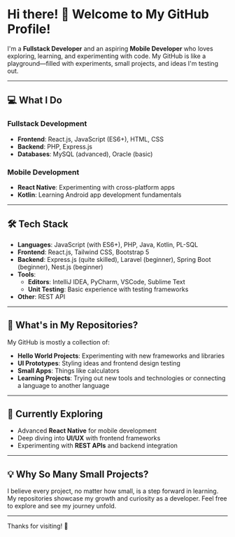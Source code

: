 # Hi there! 👋 Welcome to My GitHub Profile!

I'm a **Fullstack Developer** and an aspiring **Mobile Developer** who loves exploring, learning, and experimenting with code. My GitHub is like a playground—filled with experiments, small projects, and ideas I'm testing out.

---

## 💻 **What I Do**
### Fullstack Development
- **Frontend**: React.js, JavaScript (ES6+), HTML, CSS
- **Backend**: PHP, Express.js
- **Databases**: MySQL (advanced), Oracle (basic)

### Mobile Development
- **React Native**: Experimenting with cross-platform apps
- **Kotlin**: Learning Android app development fundamentals

---

## 🛠️ **Tech Stack**
- **Languages**: JavaScript (with ES6+), PHP, Java, Kotlin, PL-SQL
- **Frontend**: React.js, Tailwind CSS, Bootstrap 5
- **Backend**: Express.js (quite skilled), Laravel (beginner), Spring Boot (beginner), Nest.js (beginner)
- **Tools**:
  - **Editors**: IntelliJ IDEA, PyCharm, VSCode, Sublime Text  
  - **Unit Testing**: Basic experience with testing frameworks
- **Other**: REST API

---

## 📂 **What's in My Repositories?**
My GitHub is mostly a collection of:
- **Hello World Projects**: Experimenting with new frameworks and libraries
- **UI Prototypes**: Styling ideas and frontend design testing
- **Small Apps**: Things like calculators
- **Learning Projects**: Trying out new tools and technologies or connecting a language to another language  

---

## 🌱 **Currently Exploring**
- Advanced **React Native** for mobile development
- Deep diving into **UI/UX** with frontend frameworks
- Experimenting with **REST APIs** and backend integration

---

## 💡 **Why So Many Small Projects?**
I believe every project, no matter how small, is a step forward in learning. My repositories showcase my growth and curiosity as a developer. Feel free to explore and see my journey unfold.

---

Thanks for visiting! 🚀

